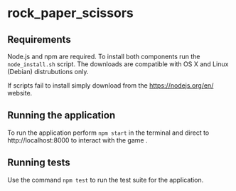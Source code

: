 # rock_paper_scissors

## Requirements
Node.js and npm are required. To install both components run the `node_install.sh` script. The downloads are compatible with
OS X and Linux (Debian) distrubutions only.

If scripts fail to install simply download from the https://nodejs.org/en/ website.

## Running the application
To run the application perform `npm start` in the terminal and direct to http://localhost:8000 to interact with the game
.

## Running tests
Use the command `npm test` to run the test suite for the application.

